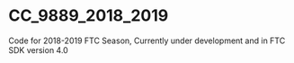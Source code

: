 # CC_9889_2018_2019
Code for 2018-2019 FTC Season, Currently under development and in FTC SDK version 4.0